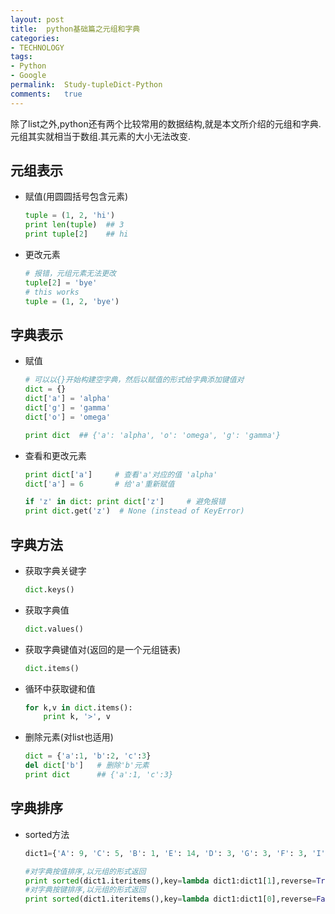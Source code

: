 ```yaml
---
layout:	post
title:	python基础篇之元组和字典
categories:
- TECHNOLOGY
tags:
- Python
- Google
permalink:  Study-tupleDict-Python
comments:	true
---
```

除了list之外,python还有两个比较常用的数据结构,就是本文所介绍的元组和字典.元组其实就相当于数组.其元素的大小无法改变.
<!-- more -->

## 元组表示
* 赋值(用圆圆括号包含元素)

	```python
	tuple = (1, 2, 'hi')
	print len(tuple)  ## 3
	print tuple[2]    ## hi
	```
* 更改元素

	```python
	# 报错，元组元素无法更改
	tuple[2] = 'bye'
	# this works
	tuple = (1, 2, 'bye')
	```

## 字典表示
* 赋值

	```python
	# 可以以{}开始构建空字典，然后以赋值的形式给字典添加键值对
	dict = {}
	dict['a'] = 'alpha'
	dict['g'] = 'gamma'
	dict['o'] = 'omega'

	print dict  ## {'a': 'alpha', 'o': 'omega', 'g': 'gamma'}
	```
* 查看和更改元素

	```python
	print dict['a']     # 查看'a'对应的值 'alpha'
	dict['a'] = 6       # 给'a'重新赋值

	if 'z' in dict: print dict['z']     # 避免报错
	print dict.get('z')  # None (instead of KeyError)
	```

## 字典方法
* 获取字典关键字

	```python
	dict.keys()
	```
* 获取字典值

	```python
	dict.values()
	```
* 获取字典键值对(返回的是一个元组链表)

	```python
	dict.items()
	```
* 循环中获取键和值

	```python
	for k,v in dict.items():
		print k, '>', v
	```
* 删除元素(对list也适用)

	```python
	dict = {'a':1, 'b':2, 'c':3}
	del dict['b']   # 删除'b'元素
	print dict      ## {'a':1, 'c':3}
	```

## 字典排序
* sorted方法

	```python
	dict1={'A': 9, 'C': 5, 'B': 1, 'E': 14, 'D': 3, 'G': 3, 'F': 3, 'I': 9, 'H': 7, 'J': 1, 'L': 2, 'O': 8, 'N': 3, 'P': 4, 'S': 10, 'R': 5, 'U': 1, 'T': 17, 'W': 1, 'V': 1}

	#对字典按值排序,以元组的形式返回
	print sorted(dict1.iteritems(),key=lambda dict1:dict1[1],reverse=True)
	#对字典按键排序,以元组的形式返回
	print sorted(dict1.iteritems(),key=lambda dict1:dict1[0],reverse=False)
	```
